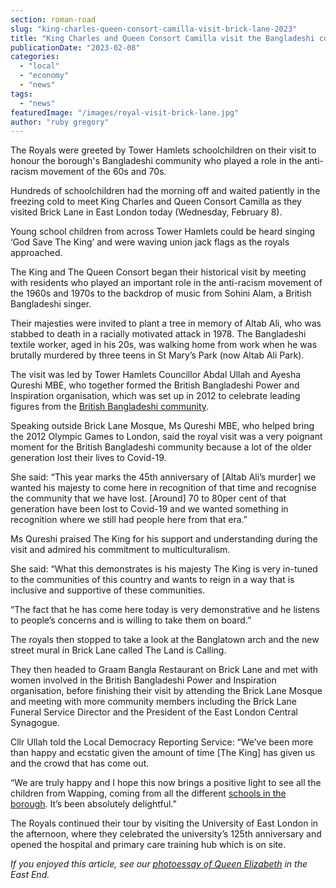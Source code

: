 ```yaml
---
section: roman-road
slug: "king-charles-queen-consort-camilla-visit-brick-lane-2023"
title: "King Charles and Queen Consort Camilla visit the Bangladeshi community in Brick Lane"
publicationDate: "2023-02-08"
categories: 
  - "local"
  - "economy"
  - "news"
tags: 
  - "news"
featuredImage: "/images/royal-visit-brick-lane.jpg"
author: "ruby gregory"
---
```


The Royals were greeted by Tower Hamlets schoolchildren on their visit to honour the borough's Bangladeshi community who played a role in the anti-racism movement of the 60s and 70s. 

Hundreds of schoolchildren had the morning off and waited patiently in the freezing cold to meet King Charles and Queen Consort Camilla as they visited Brick Lane in East London today (Wednesday, February 8).

Young school children from across Tower Hamlets could be heard singing ‘God Save The King’ and were waving union jack flags as the royals approached.

The King and The Queen Consort began their historical visit by meeting with residents who played an important role in the anti-racism movement of the 1960s and 1970s to the backdrop of music from Sohini Alam, a British Bangladeshi singer.

Their majesties were invited to plant a tree in memory of Altab Ali, who was stabbed to death in a racially motivated attack in 1978. The Bangladeshi textile worker, aged in his 20s, was walking home from work when he was brutally murdered by three teens in St Mary’s Park (now Altab Ali Park).

The visit was led by Tower Hamlets Councillor Abdal Ullah and Ayesha Qureshi MBE, who together formed the British Bangladeshi Power and Inspiration organisation, which was set up in 2012 to celebrate leading figures from the [British Bangladeshi community](https://whitechapellondon.co.uk/trip-through-banglatown/).

Speaking outside Brick Lane Mosque, Ms Qureshi MBE, who helped bring the 2012 Olympic Games to London, said the royal visit was a very poignant moment for the British Bangladeshi community because a lot of the older generation lost their lives to Covid-19.

She said: “This year marks the 45th anniversary of \[Altab Ali’s murder\] we wanted his majesty to come here in recognition of that time and recognise the community that we have lost. \[Around\] 70 to 80per cent of that generation have been lost to Covid-19 and we wanted something in recognition where we still had people here from that era.”

Ms Qureshi praised The King for his support and understanding during the visit and admired his commitment to multiculturalism.

She said: “What this demonstrates is his majesty The King is very in-tuned to the communities of this country and wants to reign in a way that is inclusive and supportive of these communities.

“The fact that he has come here today is very demonstrative and he listens to people’s concerns and is willing to take them on board.”

The royals then stopped to take a look at the Banglatown arch and the new street mural in Brick Lane called The Land is Calling.

They then headed to Graam Bangla Restaurant on Brick Lane and met with women involved in the British Bangladeshi Power and Inspiration organisation, before finishing their visit by attending the Brick Lane Mosque and meeting with more community members including the Brick Lane Funeral Service Director and the President of the East London Central Synagogue.

Cllr Ullah told the Local Democracy Reporting Service: “We’ve been more than happy and ecstatic given the amount of time \[The King\] has given us and the crowd that has come out.

“We are truly happy and I hope this now brings a positive light to see all the children from Wapping, coming from all the different [schools in the borough](https://romanroadlondon.com/free-school-meals-secondary-schools-tower-hamlets-first-borough/). It’s been absolutely delightful.”

The Royals continued their tour by visiting the University of East London in the afternoon, where they celebrated the university’s 125th anniversary and opened the hospital and primary care training hub which is on site.

_If you enjoyed this article, see our [photoessay of Queen Elizabeth](https://romanroadlondon.com/queen-elizabeth-visiting-east-end/) in the East End._


